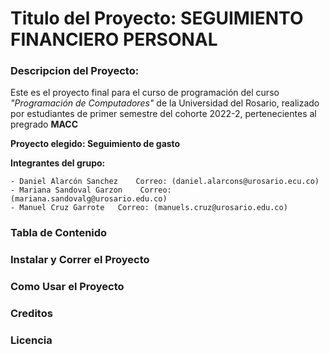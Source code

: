 # Titulo del Proyecto:  SEGUIMIENTO FINANCIERO PERSONAL

### Descripcion del Proyecto:
Este es el proyecto final para el curso de programación del curso *"Programación de Computadores"* de la Universidad del Rosario, realizado por estudiantes de primer semestre del cohorte 2022-2, pertenecientes al pregrado **MACC**

**Proyecto elegido: Seguimiento de gasto**

**Integrantes del grupo:**

    - Daniel Alarcón Sanchez    Correo: (daniel.alarcons@urosario.ecu.co)
    - Mariana Sandoval Garzon    Correo: (mariana.sandovalg@urosario.edu.co)
    - Manuel Cruz Garrote   Correo: (manuels.cruz@urosario.edu.co)


### Tabla de Contenido

### Instalar y Correr el Proyecto

### Como Usar el Proyecto

### Creditos

### Licencia
